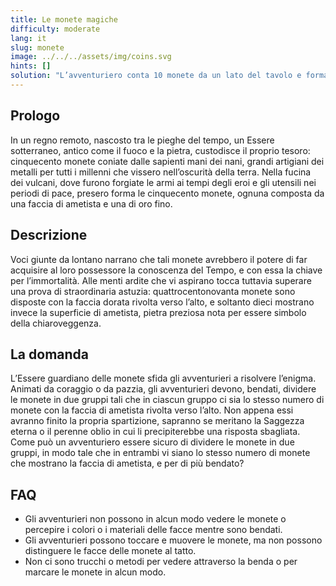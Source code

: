 ```yaml
---
title: Le monete magiche
difficulty: moderate
lang: it
slug: monete
image: ../../../assets/img/coins.svg
hints: []
solution: "L’avventuriero conta 10 monete da un lato del tavolo e forma un gruppo con esse (Gruppo X). Il resto delle monete forma l'altro gruppo (Gruppo Y). A questo punto gira tutte le 10 monete del Gruppo X. L’avventuriero non ha bisogno di sapere quale faccia sia rivolta verso l'alto (né quindi di conoscere la situazione di partenza): semplicemente le gira. In questo modo, i due gruppi avranno lo stesso numero di monete con la faccia di ametista rivolta verso l'alto."
---
```


## Prologo

In un regno remoto, nascosto tra le pieghe del tempo, un Essere sotterraneo, antico come il fuoco e la pietra, custodisce il proprio tesoro: cinquecento monete coniate dalle sapienti mani dei nani, grandi artigiani dei metalli per tutti i millenni che vissero nell’oscurità della terra. Nella fucina dei vulcani, dove furono forgiate le armi ai tempi degli eroi e gli utensili nei periodi di pace, presero forma le cinquecento monete, ognuna composta da una faccia di ametista e una di oro fino.

## Descrizione

Voci giunte da lontano narrano che tali monete avrebbero il potere di far acquisire al loro possessore la conoscenza del Tempo, e con essa la chiave per l’immortalità. Alle menti ardite che vi aspirano tocca tuttavia superare una prova di straordinaria astuzia: quattrocentonovanta monete sono disposte con la faccia dorata rivolta verso l’alto, e soltanto dieci mostrano invece la superficie di ametista, pietra preziosa nota per essere simbolo della chiaroveggenza.

## La domanda

L’Essere guardiano delle monete sfida gli avventurieri a risolvere l’enigma. Animati da coraggio o da pazzia, gli avventurieri devono, bendati, dividere le monete in due gruppi tali che in ciascun gruppo ci sia lo stesso numero di monete con la faccia di ametista rivolta verso l’alto. Non appena essi avranno finito la propria spartizione, sapranno se meritano la Saggezza eterna o il perenne oblio in cui li precipiterebbe una risposta sbagliata. Come può un avventuriero essere sicuro di dividere le monete in due gruppi, in modo tale che in entrambi vi siano lo stesso numero di monete che
mostrano la faccia di ametista, e per di più bendato?

## FAQ

- Gli avventurieri non possono in alcun modo vedere le monete o percepire i colori o i materiali delle facce mentre sono bendati.
- Gli avventurieri possono toccare e muovere le monete, ma non possono distinguere le facce delle monete al tatto.
- Non ci sono trucchi o metodi per vedere attraverso la benda o per marcare le monete in alcun modo.
